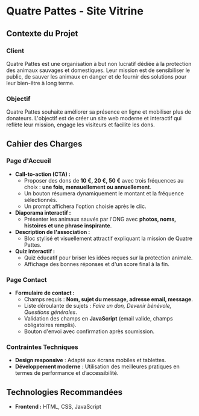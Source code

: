 # Quatre Pattes - Site Vitrine

## Contexte du Projet

### Client
Quatre Pattes est une organisation à but non lucratif dédiée à la protection des animaux sauvages et domestiques. Leur mission est de sensibiliser le public, de sauver les animaux en danger et de fournir des solutions pour leur bien-être à long terme.

### Objectif
Quatre Pattes souhaite améliorer sa présence en ligne et mobiliser plus de donateurs. L'objectif est de créer un site web moderne et interactif qui reflète leur mission, engage les visiteurs et facilite les dons.

## Cahier des Charges

### Page d'Accueil
- **Call-to-action (CTA) :**
  - Proposer des dons de **10 €, 20 €, 50 €** avec trois fréquences au choix : **une fois, mensuellement ou annuellement**.
  - Un bouton résumera dynamiquement le montant et la fréquence sélectionnés.
  - Un prompt affichera l'option choisie après le clic.
- **Diaporama interactif :**
  - Présenter les animaux sauvés par l'ONG avec **photos, noms, histoires et une phrase inspirante**.
- **Description de l'association :**
  - Bloc stylisé et visuellement attractif expliquant la mission de Quatre Pattes.
- **Quiz interactif :**
  - Quiz éducatif pour briser les idées reçues sur la protection animale.
  - Affichage des bonnes réponses et d'un score final à la fin.

### Page Contact
- **Formulaire de contact :**
  - Champs requis : **Nom, sujet du message, adresse email, message**.
  - Liste déroulante de sujets : *Faire un don, Devenir bénévole, Questions générales*.
  - Validation des champs en **JavaScript** (email valide, champs obligatoires remplis).
  - Bouton d'envoi avec confirmation après soumission.

### Contraintes Techniques
- **Design responsive** : Adapté aux écrans mobiles et tablettes.
- **Développement moderne** : Utilisation des meilleures pratiques en termes de performance et d’accessibilité.

## Technologies Recommandées
- **Frontend :** HTML, CSS, JavaScript
